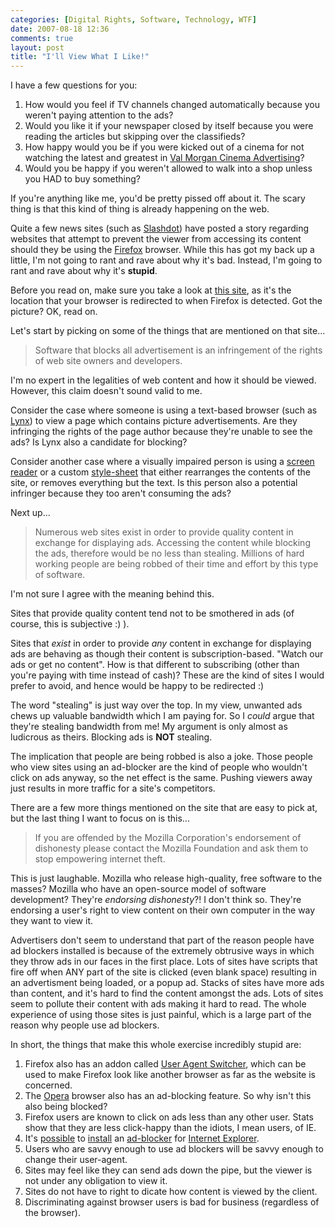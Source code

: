 ```yaml
---
categories: [Digital Rights, Software, Technology, WTF]
date: 2007-08-18 12:36
comments: true
layout: post
title: "I'll View What I Like!"
---
```

I have a few questions for you:
<ol><li>How would you feel if TV channels changed automatically because you weren't paying attention to the ads?</li><li>Would you like it if your newspaper closed by itself because you were reading the articles but skipping over the classifieds?</li><li>How happy would you be if you were kicked out of a cinema for not watching the latest and greatest in <a href="http://www.valmorgan.com.au/" title="Val Morgan">Val Morgan Cinema Advertising</a>?</li><li>Would you be happy if you weren't allowed to walk into a shop unless you HAD to buy something?</li></ol>
If you're anything like me, you'd be pretty pissed off about it. The scary thing is that this kind of thing is already happening on the web.

<!--more-->

Quite a few news sites (such as <a href="http://slashdot.org/articles/07/08/17/1359206.shtml" title="A Campaign to Block Forefox Users">Slashdot</a>) have posted a story regarding websites that attempt to prevent the viewer from accessing its content should they be using the <a href="http://www.getfirefox.com/" title="Firefox">Firefox</a> browser. While this has got my back up a little, I'm not going to rant and rave about why it's bad. Instead, I'm going to rant and rave about why it's <strong>stupid</strong>.

Before you read on, make sure you take a look at <a href="http://whyfirefoxisblocked.com/" title="Why Firefox is Blocked">this site</a>, as it's the location that your browser is redirected to when Firefox is detected. Got the picture? OK, read on.

Let's start by picking on some of the things that are mentioned on that site...<blockquote><p>Software that blocks all advertisement is an infringement of the rights of web site owners and developers.</p></blockquote>I'm no expert in the legalities of web content and how it should be viewed. However, this claim doesn't sound valid to me.

Consider the case where someone is using a text-based browser (such as <a href="http://lynx.browser.org/" title="Lynx">Lynx</a>) to view a page which contains picture advertisements. Are they infringing the rights of the page author because they're unable to see the ads? Is Lynx also a candidate for blocking?

Consider another case where a visually impaired person is using a <a href="http://en.wikipedia.org/wiki/Screen_reader" title="Screen reader">screen reader</a> or a custom <a href="http://en.wikipedia.org/wiki/Style_sheet_%28web_development%29" title="Style sheet">style-sheet</a> that either rearranges the contents of the site, or removes everything but the text. Is this person also a potential infringer because they too aren't consuming the ads?

Next up...<blockquote><p>Numerous web sites exist in order to provide quality content in exchange for displaying ads. Accessing the content while blocking the ads, therefore would be no less than stealing. Millions of hard working people are being robbed of their time and effort by this type of software.</p></blockquote>I'm not sure I agree with the meaning behind this.

Sites that provide quality content tend not to be smothered in ads (of course, this is subjective :) ).

Sites that <em>exist</em> in order to provide <em>any</em> content in exchange for displaying ads are behaving as though their content is subscription-based. "Watch our ads or get no content". How is that different to subscribing (other than you're paying with time instead of cash)? These are the kind of sites I would prefer to avoid, and hence would be happy to be redirected :)

The word "stealing" is just way over the top. In my view, unwanted ads chews up valuable bandwidth which I am paying for. So I <em>could</em> argue that they're stealing bandwidth from me! My argument is only almost as ludicrous as theirs. Blocking ads is <strong>NOT</strong> stealing.

The implication that people are being robbed is also a joke. Those people who view sites using an ad-blocker are the kind of people who wouldn't click on ads anyway, so the net effect is the same. Pushing viewers away just results in more traffic for a site's competitors.

There are a few more things mentioned on the site that are easy to pick at, but the last thing I want to focus on is this...<blockquote><p>If you are offended by the Mozilla Corporation's endorsement of dishonesty please contact the Mozilla Foundation and ask them to stop empowering internet theft.</p></blockquote>This is just laughable. Mozilla who release high-quality, free software to the masses? Mozilla who have an open-source model of software development? They're <em>endorsing dishonesty</em>?! I don't think so. They're endorsing a user's right to view content on their own computer in the way they want to view it.

Advertisers don't seem to understand that part of the reason people have ad blockers installed is because of the extremely obtrusive ways in which they throw ads in our faces in the first place. Lots of sites have scripts that fire off when ANY part of the site is clicked (even blank space) resulting in an advertisment being loaded, or a popup ad. Stacks of sites have more ads than content, and it's hard to find the content amongst the ads. Lots of sites seem to pollute their content with ads making it hard to read. The whole experience of using those sites is just painful, which is a large part of the reason why people use ad blockers.

In short, the things that make this whole exercise incredibly stupid are:
<ol><li>Firefox also has an addon called <a href="https://addons.mozilla.org/en-US/firefox/addon/59" title="User Agent Switcher">User Agent Switcher</a>, which can be used to make Firefox look like another browser as far as the website is concerned.</li><li>The <a href="http://www.opera.com/" title="Opera">Opera</a> browser also has an ad-blocking feature. So why isn't this also being blocked?</li><li>Firefox users are known to click on ads less than any other user. Stats show that they are less click-happy than the idiots, I mean users, of IE.</li><li>It's <a href="http://www.admuncher.com/">possible</a> to <a href="http://www.ie7pro.com/ad-blocker.html">install</a> an <a href="http://www.adscleaner.com/internet-explorer/internet-explorer-ad-blocking.html">ad-blocker</a> for <a href="http://www.powerie.com/">Internet Explorer</a>.</li><li>Users who are savvy enough to use ad blockers will be savvy enough to change their user-agent.</li><li>Sites may feel like they can send ads down the pipe, but the viewer is not under any obligation to view it.</li><li>Sites do not have to right to dicate how content is viewed by the client.</li><li>Discriminating against browser users is bad for business (regardless of the browser).</li></ol>

